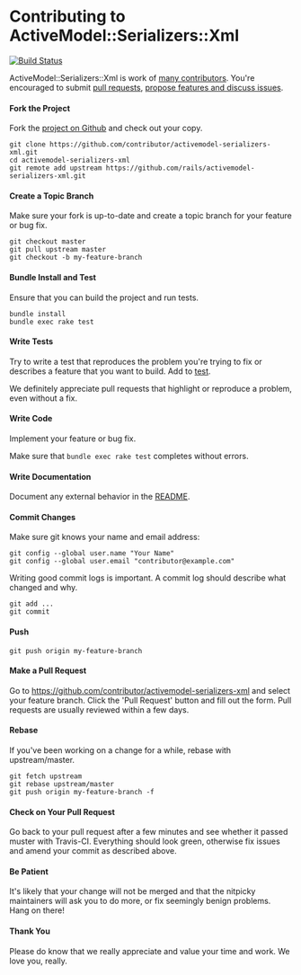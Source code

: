 # Contributing to ActiveModel::Serializers::Xml

[![Build Status](https://api.travis-ci.org/rails/activemodel-serializers-xml.svg)](https://travis-ci.org/rails/activemodel-serializers-xml)

ActiveModel::Serializers::Xml is work of [many contributors](https://github.com/rails/activemodel-serializers-xml/graphs/contributors). You're encouraged to submit [pull requests](https://github.com/rails/activemodel-serializers-xml/pulls), [propose features and discuss issues](https://github.com/rails/activemodel-serializers-xml/issues).

#### Fork the Project

Fork the [project on Github](https://github.com/rails/activemodel-serializers-xml) and check out your copy.

```
git clone https://github.com/contributor/activemodel-serializers-xml.git
cd activemodel-serializers-xml
git remote add upstream https://github.com/rails/activemodel-serializers-xml.git
```

#### Create a Topic Branch

Make sure your fork is up-to-date and create a topic branch for your feature or bug fix.

```
git checkout master
git pull upstream master
git checkout -b my-feature-branch
```

#### Bundle Install and Test

Ensure that you can build the project and run tests.

```
bundle install
bundle exec rake test
```

#### Write Tests

Try to write a test that reproduces the problem you're trying to fix or describes a feature that you want to build. Add to [test](test).

We definitely appreciate pull requests that highlight or reproduce a problem, even without a fix.

#### Write Code

Implement your feature or bug fix.

Make sure that `bundle exec rake test` completes without errors.

#### Write Documentation

Document any external behavior in the [README](README.md).

#### Commit Changes

Make sure git knows your name and email address:

```
git config --global user.name "Your Name"
git config --global user.email "contributor@example.com"
```

Writing good commit logs is important. A commit log should describe what changed and why.

```
git add ...
git commit
```

#### Push

```
git push origin my-feature-branch
```

#### Make a Pull Request

Go to https://github.com/contributor/activemodel-serializers-xml and select your feature branch. Click the 'Pull Request' button and fill out the form. Pull requests are usually reviewed within a few days.

#### Rebase

If you've been working on a change for a while, rebase with upstream/master.

```
git fetch upstream
git rebase upstream/master
git push origin my-feature-branch -f
```

#### Check on Your Pull Request

Go back to your pull request after a few minutes and see whether it passed muster with Travis-CI. Everything should look green, otherwise fix issues and amend your commit as described above.

#### Be Patient

It's likely that your change will not be merged and that the nitpicky maintainers will ask you to do more, or fix seemingly benign problems. Hang on there!

#### Thank You

Please do know that we really appreciate and value your time and work. We love you, really.
